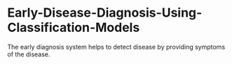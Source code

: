 # Early-Disease-Diagnosis-Using-Classification-Models
The early diagnosis system helps to detect disease by providing symptoms of the disease.
